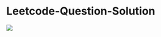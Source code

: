 # Leetcode-Question-Solution

  <a style="" href="https://github.com/rajsinghritik">
  <img src="https://profile-counter.glitch.me/Airbnb-project/count.svg" />
  </a>
